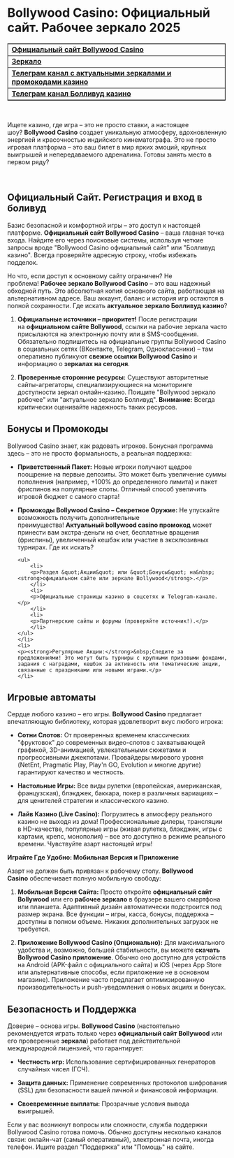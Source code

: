<h1>Bollywood Casino: Официальный сайт. Рабочее зеркало 2025</h1>

<table border="1" cellpadding="1" cellspacing="1" style="width:500px">
	<tbody>
		<tr>
			<td><strong><a href="https://lucky-bo11ywoods.top?ref=fap_w37658p129_default">Официальный сайт B</a></strong><a href="https://lucky-bo11ywoods.top?ref=fap_w37658p129_default"><strong>ollywood Casino</strong></a></td>
		</tr>
		<tr>
			<td><strong><a href="https://lucky-bo11ywoods.top?ref=fap_w37658p129_default">Зеркало</a></strong></td>
		</tr>
		<tr>
			<td><strong><a href="https://t.me/+nCiDKqBpnqU5YmZi">Телеграм канал с актуальными зеркалами и промокодами&nbsp;казино</a></strong></td>
		</tr>
		<tr>
			<td><strong><a href="https://lucky-bo11ywoods.top?ref=fap_w37658p129_default">Телеграм канал&nbsp;</a></strong><a href="https://lucky-bo11ywoods.top?ref=fap_w37658p129_default"><strong>Болливуд казино</strong></a></td>
		</tr>
	</tbody>
</table>

<p>&nbsp;</p>

<p>Ищете казино, где игра &ndash; это не просто ставки, а настоящее шоу?&nbsp;<strong>Bollywood Casino</strong>&nbsp;создает уникальную атмосферу, вдохновленную энергией и красочностью индийского кинематографа. Это не просто игровая платформа &ndash; это ваш билет в мир ярких эмоций, крупных выигрышей и непередаваемого адреналина. Готовы занять место в первом ряду?</p>

<p>&nbsp;</p>

<h2>Официальный Сайт. Регистрация и вход в боливуд</h2>

<p>Базис безопасной и комфортной игры &ndash; это доступ к настоящей платформе.&nbsp;<strong>Официальный сайт Bollywood Casino</strong>&nbsp;&ndash; ваша главная точка входа. Найдите его через поисковые системы, используя четкие запросы вроде &quot;Bollywood Casino официальный сайт&quot; или &quot;Болливуд казино&quot;. Всегда проверяйте адресную строку, чтобы избежать подделок.</p>

<p>Но что, если доступ к основному сайту ограничен? Не проблема!&nbsp;<strong>Рабочее зеркало Bollywood Casino</strong>&nbsp;&ndash; это ваш надежный обходной путь. Это абсолютная копия основного сайта, работающая на альтернативном адресе. Ваш аккаунт, баланс и история игр остаются в полной сохранности. Где искать&nbsp;<strong>актуальное зеркало Болливуд казино</strong>?</p>

<ol>
	<li>
	<p><strong>Официальные источники &ndash; приоритет!</strong>&nbsp;После регистрации на&nbsp;<strong>официальном сайте Bollywood</strong>, ссылки на рабочие зеркала часто присылаются на электронную почту или в SMS-сообщения. Обязательно подпишитесь на официальные группы Bollywood Casino в социальных сетях (ВКонтакте, Telegram, Одноклассники) &ndash; там оперативно публикуют&nbsp;<strong>свежие ссылки Bollywood Casino</strong>&nbsp;и информацию о&nbsp;<strong>зеркалах на сегодня</strong>.</p>
	</li>
	<li>
	<p><strong>Проверенные сторонние ресурсы:</strong>&nbsp;Существуют авторитетные сайты-агрегаторы, специализирующиеся на мониторинге доступности зеркал онлайн-казино. Поищите &quot;Bollywood зеркало рабочее&quot; или &quot;актуальное зеркало Болливуд&quot;.&nbsp;<strong>Внимание:</strong>&nbsp;Всегда критически оценивайте надежность таких ресурсов.</p>
	</li>
</ol>

<h2>Бонусы и Промокоды</h2>

<p>Bollywood Casino знает, как радовать игроков. Бонусная программа здесь &ndash; это не просто формальность, а реальная поддержка:</p>

<ul>
	<li>
	<p><strong>Приветственный Пакет:</strong>&nbsp;Новые игроки получают щедрое поощрение на первые депозиты. Это может быть увеличение суммы пополнения (например, +100% до определенного лимита) и пакет фриспинов на популярные слоты. Отличный способ увеличить игровой бюджет с самого старта!</p>
	</li>
	<li>
	<p><strong>Промокоды Bollywood Casino &ndash; Секретное Оружие:</strong>&nbsp;Не упускайте возможность получить дополнительные преимущества!&nbsp;<strong>Актуальный bollywood casino промокод</strong>&nbsp;может принести вам экстра-деньги на счет, бесплатные вращения (фриспины), увеличенный кешбэк или участие в эксклюзивных турнирах. Где их искать?</p>

	<ul>
		<li>
		<p>Раздел &quot;Акции&quot; или &quot;Бонусы&quot; на&nbsp;<strong>официальном сайте или зеркале Bollywood</strong>.</p>
		</li>
		<li>
		<p>Официальные страницы казино в соцсетях и Telegram-канале.</p>
		</li>
		<li>
		<p>Партнерские сайты и форумы (проверяйте источник!).</p>
		</li>
	</ul>
	</li>
	<li>
	<p><strong>Регулярные Акции:</strong>&nbsp;Следите за предложениями! Это могут быть турниры с крупными призовыми фондами, задания с наградами, кешбэк за активность или тематические акции, связанные с праздниками или новыми играми.</p>
	</li>
</ul>

<h2>Игровые автоматы</h2>

<p>Сердце любого казино &ndash; его игры.&nbsp;<strong>Bollywood Casino</strong>&nbsp;предлагает впечатляющую библиотеку, которая удовлетворит вкус любого игрока:</p>

<ul>
	<li>
	<p><strong>Сотни Слотов:</strong>&nbsp;От проверенных временем классических &quot;фруктовок&quot; до современных видео-слотов с захватывающей графикой, 3D-анимацией, увлекательными сюжетами и прогрессивными джекпотами. Провайдеры мирового уровня (NetEnt, Pragmatic Play, Play&#39;n GO, Evolution и многие другие) гарантируют качество и честность.</p>
	</li>
	<li>
	<p><strong>Настольные Игры:</strong>&nbsp;Все виды рулетки (европейская, американская, французская), блэкджек, баккара, покер в различных вариациях &ndash; для ценителей стратегии и классического казино.</p>
	</li>
	<li>
	<p><strong>Лайв Казино (Live Casino):</strong>&nbsp;Погрузитесь в атмосферу реального казино не выходя из дома! Профессиональные дилеры, трансляции в HD-качестве, популярные игры (живая рулетка, блэкджек, игры с картами, крепс, монополия) &ndash; все это доступно в режиме реального времени. Чувствуйте азарт настоящей игры!</p>
	</li>
</ul>

<p><strong>Играйте Где Удобно: Мобильная Версия и Приложение</strong></p>

<p>Азарт не должен быть привязан к рабочему столу.&nbsp;<strong>Bollywood Casino</strong>&nbsp;обеспечивает полную мобильную свободу:</p>

<ol>
	<li>
	<p><strong>Мобильная Версия Сайта:</strong>&nbsp;Просто откройте&nbsp;<strong>официальный сайт Bollywood</strong>&nbsp;или его&nbsp;<strong>рабочее зеркало</strong>&nbsp;в браузере вашего смартфона или планшета. Адаптивный дизайн автоматически подстроится под размер экрана. Все функции &ndash; игры, касса, бонусы, поддержка &ndash; доступны в полном объеме. Никаких дополнительных загрузок не требуется.</p>
	</li>
	<li>
	<p><strong>Приложение Bollywood Casino (Опционально):</strong>&nbsp;Для максимального удобства и, возможно, большей стабильности, вы можете&nbsp;<strong>скачать Bollywood Casino приложение</strong>. Обычно оно доступно для устройств на Android (APK-файл с официального сайта) и iOS (через App Store или альтернативные способы, если приложение не в основном магазине). Приложение часто предлагает оптимизированную производительность и push-уведомления о новых акциях и бонусах.</p>
	</li>
</ol>

<h2>Безопасность и Поддержка</h2>

<p>Доверие &ndash; основа игры.&nbsp;<strong>Bollywood Casino</strong>&nbsp;(настоятельно рекомендуется играть только через&nbsp;<strong>официальный сайт Bollywood</strong>&nbsp;или его проверенные&nbsp;<strong>зеркала</strong>) работает под действительной международной лицензией, что гарантирует:</p>

<ul>
	<li>
	<p><strong>Честность игр:</strong>&nbsp;Использование сертифицированных генераторов случайных чисел (ГСЧ).</p>
	</li>
	<li>
	<p><strong>Защита данных:</strong>&nbsp;Применение современных протоколов шифрования (SSL) для безопасности вашей личной и финансовой информации.</p>
	</li>
	<li>
	<p><strong>Своевременные выплаты:</strong>&nbsp;Прозрачные условия вывода выигрышей.</p>
	</li>
</ul>

<p>Если у вас возникнут вопросы или сложности, служба поддержки Bollywood Casino готова помочь. Обычно доступны несколько каналов связи: онлайн-чат (самый оперативный), электронная почта, иногда телефон. Ищите раздел &quot;Поддержка&quot; или &quot;Помощь&quot; на сайте.</p>
